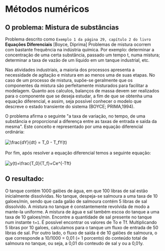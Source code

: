 # Métodos numéricos

## O problema: Mistura de substâncias
Problema descrito como `Exemplo 1 da página 29, capítulo 2 do livro` **Equações Diferenciais** [Boyce, Diprima]
Problemas de mistura ocorrem com bastante frequência na indústria química. Por exemplo: determinar a concentração de uma certa substância, passado um tempo t, numa mistura; determinar a taxa de vazão de um líquido em um tanque industrial, etc.

Nas atividades industriais, a maioria dos processos apresenta a necessidade de agitação e mistura em ao menos uma de suas etapas. No caso de um processo de mistura, supõe-se geralmente que os componentes da mistura são perfeitamente misturados para facilitar a modelagem. Quanto aos calculos, balanços de massa devem ser realizados para o componente que se deseja estudar, a fim de que se obtenha uma equação diferencial, e assim, seja possível conhecer o modelo que descreve o estado transiente do sistema (BOYCE; PRIMA,1994).

O problema afirma o seguinte "a taxa de variação, no tempo, de uma substância e proporcional a diferença entre as taxas de entrada e saída da mesma". Este conceito e representado por uma equação diferencial ordinária: <br><br>
<img src="https://latex.codecogs.com/gif.latex?\frac{dY}{dt}&space;=&space;T_0&space;-&space;T_fY(t)" title="\frac{dY}{dt} = T_0 - T_fY(t)" /><br><br>
Por fim, após resolver a equação diferencial temos a seguinte equação:<br><br>
<img src="https://latex.codecogs.com/gif.latex?y(t)=\frac{T_0}{T_f}&plus;Ce^{-Tft}" title="y(t)=\frac{T_0}{T_f}+Ce^{-Tft}" />

## O resultado:
O tanque contém 1000 galões de água, em que 100 libras de sal estão inicialmente dissolvidas. No tanque, despeja-se salmoura a uma taxa de 10 galoes/min, sendo que cada galão de salmoura contém 5 libras de sal dissolvido. A mistura no tanque é constantemente revolvida de modo a mante-la uniforme. A mistura de água e sal também escoa do tanque a uma taxa de 10 galoes/min. 
Encontre a quantidade de sal presente no tanque num instante `t=1`. É possível encontrar os valores de To e Tf. Multiplicando 5 libras por 10 galoes, calculamos para o tanque um fluxo de entrada de 50 libras de sal. Por outro lado, o fluxo de saída é de 10 galões de salmoura, o que corresponde a 10/1000 = 0,01 (= 1 porcento) do conteúdo total de salmoura no tanque, ou seja, a 0,01 do conteudo de sal y ou a 0,01y.
